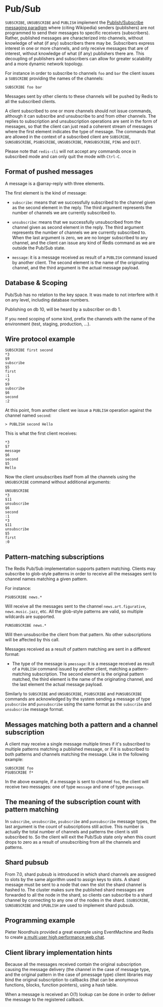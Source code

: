 Pub/Sub
=======

`SUBSCRIBE`, `UNSUBSCRIBE` and `PUBLISH`
implement the [Publish/Subscribe messaging
paradigm](http://en.wikipedia.org/wiki/Publish/subscribe) where
(citing Wikipedia) senders (publishers) are not programmed to send
their messages to specific receivers (subscribers). Rather, published
messages are characterized into channels, without knowledge of what (if
any) subscribers there may be. Subscribers express interest in one or
more channels, and only receive messages that are of interest, without
knowledge of what (if any) publishers there are. This decoupling of
publishers and subscribers can allow for greater scalability and a more
dynamic network topology.

For instance in order to subscribe to channels `foo` and `bar` the
client issues a `SUBSCRIBE` providing the names of the channels:

    SUBSCRIBE foo bar

Messages sent by other clients to these channels will be pushed by Redis
to all the subscribed clients.

A client subscribed to one or more channels should not issue commands,
although it can subscribe and unsubscribe to and from other channels.
The replies to subscription and unsubscription operations are sent in
the form of messages, so that the client can just read a coherent
stream of messages where the first element indicates the type of
message. The commands that are allowed in the context of a subscribed
client are `SUBSCRIBE`, `SUNSUBSCRIBE`, `PSUBSCRIBE`, `UNSUBSCRIBE`, `PUNSUBSCRIBE`,
`PING` and `QUIT`.

Please note that `redis-cli` will not accept any commands once in
subscribed mode and can only quit the mode with `Ctrl-C`.

## Format of pushed messages

A message is a @array-reply with three elements.

The first element is the kind of message:

* `subscribe`: means that we successfully subscribed to the channel
given as the second element in the reply. The third argument represents
the number of channels we are currently subscribed to.

* `unsubscribe`: means that we successfully unsubscribed from the
channel given as second element in the reply. The third argument
represents the number of channels we are currently subscribed to. When
the last argument is zero, we are no longer subscribed to any channel,
and the client can issue any kind of Redis command as we are outside the
Pub/Sub state.

* `message`: it is a message received as result of a `PUBLISH` command
issued by another client. The second element is the name of the
originating channel, and the third argument is the actual message
payload.

## Database & Scoping

Pub/Sub has no relation to the key space.  It was made to not interfere with
it on any level, including database numbers.

Publishing on db 10, will be heard by a subscriber on db 1.

If you need scoping of some kind, prefix the channels with the name of the
environment (test, staging, production, ...).

## Wire protocol example

    SUBSCRIBE first second
    *3
    $9
    subscribe
    $5
    first
    :1
    *3
    $9
    subscribe
    $6
    second
    :2

At this point, from another client we issue a `PUBLISH` operation
against the channel named `second`:

    > PUBLISH second Hello

This is what the first client receives:

    *3
    $7
    message
    $6
    second
    $5
    Hello

Now the client unsubscribes itself from all the channels using the
`UNSUBSCRIBE` command without additional arguments:

    UNSUBSCRIBE
    *3
    $11
    unsubscribe
    $6
    second
    :1
    *3
    $11
    unsubscribe
    $5
    first
    :0

## Pattern-matching subscriptions

The Redis Pub/Sub implementation supports pattern matching. Clients may
subscribe to glob-style patterns in order to receive all the messages
sent to channel names matching a given pattern.

For instance:

    PSUBSCRIBE news.*

Will receive all the messages sent to the channel `news.art.figurative`,
`news.music.jazz`, etc.  All the glob-style patterns are valid, so
multiple wildcards are supported.

    PUNSUBSCRIBE news.*

Will then unsubscribe the client from that pattern.  No other subscriptions
will be affected by this call.

Messages received as a result of pattern matching are sent in a
different format:

* The type of the message is `pmessage`: it is a message received
as result of a `PUBLISH` command issued by another client, matching
a pattern-matching subscription. The second element is the original
pattern matched, the third element is the name of the originating
channel, and the last element the actual message payload.

Similarly to `SUBSCRIBE` and `UNSUBSCRIBE`, `PSUBSCRIBE` and
`PUNSUBSCRIBE` commands are acknowledged by the system sending a message
of type `psubscribe` and `punsubscribe` using the same format as the
`subscribe` and `unsubscribe` message format.

## Messages matching both a pattern and a channel subscription

A client may receive a single message multiple times if it's subscribed
to multiple patterns matching a published message, or if it is
subscribed to both patterns and channels matching the message. Like in
the following example:

    SUBSCRIBE foo
    PSUBSCRIBE f*

In the above example, if a message is sent to channel `foo`, the client
will receive two messages: one of type `message` and one of type
`pmessage`.

## The meaning of the subscription count with pattern matching

In `subscribe`, `unsubscribe`, `psubscribe` and `punsubscribe`
message types, the last argument is the count of subscriptions still
active. This number is actually the total number of channels and
patterns the client is still subscribed to. So the client will exit
the Pub/Sub state only when this count drops to zero as a result of
unsubscribing from all the channels and patterns.

## Shard pubsub

From 7.0, shard pubsub is introduced in which shard channels are assigned to slots by the same algorithm used to assign keys to slots. 
A shard message must be sent to a node that own the slot the shard channel is hashed to. 
The cluster makes sure the published shard messages are forwarded to all the node in the shard, so clients can subscribe to a shard channel by connecting to any one of the nodes in the shard.
`SSUBSCRIBE`, `SUNSUBSCRIBE` and `SPUBLISH` are used to implement shard pubsub.

## Programming example

Pieter Noordhuis provided a great example using EventMachine
and Redis to create [a multi user high performance web
chat](https://gist.github.com/pietern/348262).

## Client library implementation hints

Because all the messages received contain the original subscription
causing the message delivery (the channel in the case of message type,
and the original pattern in the case of pmessage type) client libraries
may bind the original subscription to callbacks (that can be anonymous
functions, blocks, function pointers), using a hash table.

When a message is received an O(1) lookup can be done in order to
deliver the message to the registered callback.
